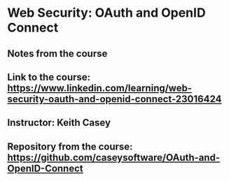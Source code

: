 # Web Security: OAuth and OpenID Connect
## Notes from the course
## Link to the course: https://www.linkedin.com/learning/web-security-oauth-and-openid-connect-23016424
## Instructor: Keith Casey
## Repository from the course: https://github.com/caseysoftware/OAuth-and-OpenID-Connect
